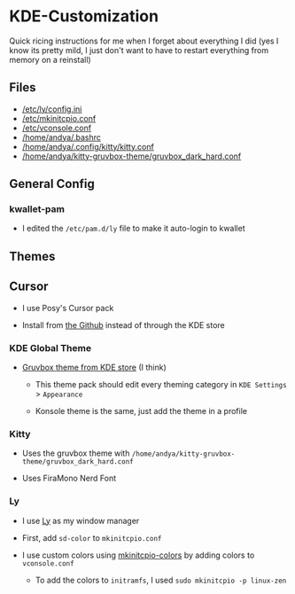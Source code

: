 # KDE-Customization

Quick ricing instructions for me when I forget about everything I did (yes I know its pretty mild, I just don't want to have to restart everything from memory on a reinstall)

## Files

- [/etc/ly/config.ini](config.ini)
- [/etc/mkinitcpio.conf](mkinitcpio.conf)
- [/etc/vconsole.conf](vconsole.conf)
- [/home/andya/.bashrc](.bashrc)
- [/home/andya/.config/kitty/kitty.conf](kitty.conf)
- [/home/andya/kitty-gruvbox-theme/gruvbox_dark_hard.conf](gruvbox_dark_hard.conf)

## General Config

### kwallet-pam

- I edited the `/etc/pam.d/ly` file to make it auto-login to kwallet

## Themes

## Cursor

- I use Posy's Cursor pack

- Install from [the Github](https://github.com/simtrami/posy-improved-cursor-linux) instead of through the KDE store

### KDE Global Theme

- [Gruvbox theme from KDE store](https://store.kde.org/p/1327723) (I think)

  - This theme pack should edit every theming category in `KDE Settings` > `Appearance`

  - Konsole theme is the same, just add the theme in a profile

### Kitty

- Uses the gruvbox theme with `/home/andya/kitty-gruvbox-theme/gruvbox_dark_hard.conf`

- Uses FiraMono Nerd Font

### Ly

- I use [Ly](https://github.com/fairyglade/ly) as my window manager

- First, add `sd-color` to `mkinitcpio.conf`

- I use custom colors using [mkinitcpio-colors](https://github.com/evanpurkhiser/mkinitcpio-colors) by adding colors to `vconsole.conf`

  - To add the colors to `initramfs`, I used `sudo mkinitcpio -p linux-zen`